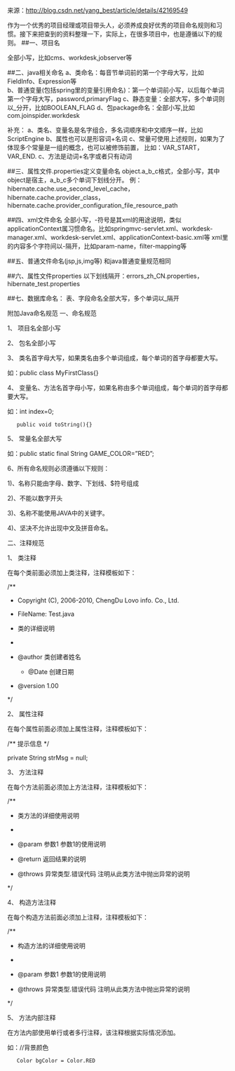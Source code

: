 来源：http://blog.csdn.net/yang_best/article/details/42169549

作为一个优秀的项目经理或项目带头人，必须养成良好优秀的项目命名规则和习惯。接下来把查到的资料整理一下，实际上，在很多项目中，也是遵循以下的规则。
##一、项目名

全部小写，比如cms、workdesk,jobserver等

##二、java相关命名
a、类命名：每音节单词前的第一个字母大写，比如FieldInfo、Expression等\
b、普通变量(包括spring里的变量引用命名)：第一个单词前小写，以后每个单词第一个字母大写，password,primaryFlag
c、静态变量：全部大写，多个单词则以_分开，比如BOOLEAN_FLAG
d、包package命名：全部小写,比如com.joinspider.workdesk

补充：
a、类名、变量名是名字组合，多名词顺序和中文顺序一样，比如ScriptEngine
b、属性也可以是形容词+名词
c、常量可使用上述规则，如果为了体现多个常量是一组的概念，也可以被修饰前置，
比如：VAR_START，VAR_END.
c、方法是动词+名字或者只有动词

##三、属性文件.properties定义变量命名
object.a_b_c格式，全部小写，其中object是宿主，a_b_c多个单词下划线分开。
例：hibernate.cache.use_second_level_cache，hibernate.cache.provider_class，hibernate.cache.provider_configuration_file_resource_path

##四、xml文件命名
全部小写，-符号是其xml的用途说明，类似applicationContext属习惯命名。比如springmvc-servlet.xml、workdesk-manager.xml、workdesk-servlet.xml、applicationContext-basic.xml等
xml里的内容多个字符间以-隔开，比如param-name，filter-mapping等

##五、普通文件命名(jsp,js,img等)
和java普通变量规范相同

##六、属性文件properties
以下划线隔开：errors_zh_CN.properties，hibernate_test.properties

##七、数据库命名：
表、字段命名全部大写，多个单词以_隔开


附加Java命名规范
一、命名规范

1、 项目名全部小写

2、 包名全部小写

3、 类名首字母大写，如果类名由多个单词组成，每个单词的首字母都要大写。

如：public class MyFirstClass{}

4、 变量名、方法名首字母小写，如果名称由多个单词组成，每个单词的首字母都要大写。

如：int index=0;

       public void toString(){}

5、 常量名全部大写

如：public static final String GAME_COLOR=”RED”;

6、所有命名规则必须遵循以下规则：

1)、名称只能由字母、数字、下划线、$符号组成

2)、不能以数字开头

3)、名称不能使用JAVA中的关键字。

4)、坚决不允许出现中文及拼音命名。

 

二、注释规范

1、   类注释

在每个类前面必须加上类注释，注释模板如下：

/**

* Copyright (C), 2006-2010, ChengDu Lovo info. Co., Ltd.

* FileName: Test.java

* 类的详细说明

*

* @author 类创建者姓名
    * @Date    创建日期

* @version 1.00

*/

 

2、   属性注释

在每个属性前面必须加上属性注释，注释模板如下：

/** 提示信息 */

private String strMsg = null;

 

3、   方法注释

在每个方法前面必须加上方法注释，注释模板如下：

/**

* 类方法的详细使用说明

*

* @param 参数1 参数1的使用说明

* @return 返回结果的说明

* @throws 异常类型.错误代码 注明从此类方法中抛出异常的说明

*/

4、   构造方法注释

在每个构造方法前面必须加上注释，注释模板如下：

/**

* 构造方法的详细使用说明

*

* @param 参数1 参数1的使用说明

* @throws 异常类型.错误代码 注明从此类方法中抛出异常的说明

*/

 

5、   方法内部注释

在方法内部使用单行或者多行注释，该注释根据实际情况添加。

如：//背景颜色

       Color bgColor = Color.RED
